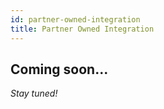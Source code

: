 ```yaml
---
id: partner-owned-integration
title: Partner Owned Integration 
---
```


## Coming soon...

*Stay tuned!*